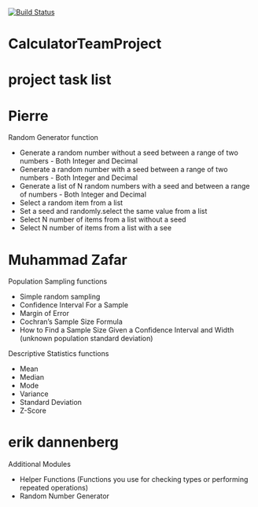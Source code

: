 [![Build Status](https://travis-ci.com/mz081130/CalculatorTeamProject.svg?branch=main)](https://travis-ci.com/mz081130/CalculatorTeamProject)

# CalculatorTeamProject

# project task list

# Pierre
Random Generator function

* Generate a random number without a seed between a range of two numbers - Both Integer and Decimal
* Generate a random number with a seed between a range of two numbers - Both Integer and Decimal
* Generate a list of N random numbers with a seed and between a range of numbers - Both Integer and Decimal
* Select a random item from a list
* Set a seed and randomly.select the same value from a list
* Select N number of items from a list without a seed
* Select N number of items from a list with a see

# Muhammad Zafar

Population Sampling functions

* Simple random sampling
* Confidence Interval For a Sample
* Margin of Error
* Cochran’s Sample Size Formula
* How to Find a Sample Size Given a Confidence Interval and Width (unknown population standard deviation)

 Descriptive Statistics functions

* Mean
* Median
* Mode
* Variance
* Standard Deviation
* Z-Score

# erik dannenberg

 Additional Modules

* Helper Functions (Functions you use for checking types or performing repeated operations)
* Random Number Generator

